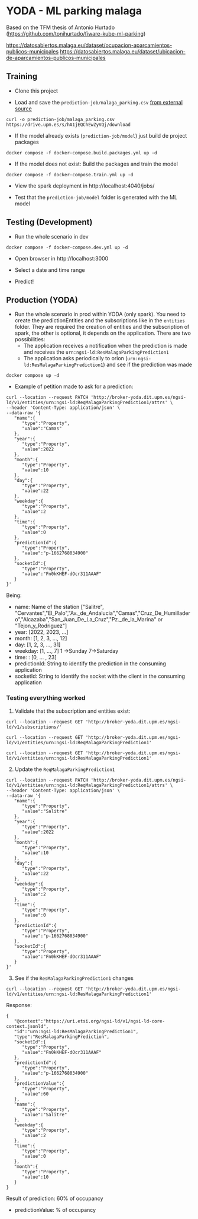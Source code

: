 # YODA - ML parking malaga

Based on the TFM thesis of Antonio Hurtado (https://github.com/tonihurtado/fiware-kube-ml-parking)

https://datosabiertos.malaga.eu/dataset/ocupacion-aparcamientos-publicos-municipales
https://datosabiertos.malaga.eu/dataset/ubicacion-de-aparcamientos-publicos-municipales

## Training

* Clone this project


* Load and save the `prediction-job/malaga_parking.csv` [from external source](https://drive.upm.es/s/hA1jEQChEwZyVQj)
```shell
curl -o prediction-job/malaga_parking.csv https://drive.upm.es/s/hA1jEQChEwZyVQj/download
```

* If the model already exists (`prediction-job/model`) just build de project packages
```shell
docker compose -f docker-compose.build.packages.yml up -d
```

* If the model does not exist: Build the packages and train the model
```shell
docker compose -f docker-compose.train.yml up -d
```
* View the spark deployment in http://localhost:4040/jobs/

* Test that the `prediction-job/model` folder is generated with the ML model

## Testing (Development)

* Run the whole scenario in dev
```shell
docker compose -f docker-compose.dev.yml up -d
```

* Open browser in http://localhost:3000

* Select a date and time range

* Predict!

## Production (YODA)

* Run the whole scenario in prod within YODA (only spark). You need to create the predictionEntities and the subscriptions like in the `entities` folder. They are required the creation of entities and the subscription of spark, the other is optional, it depends on the application. There are two possibilities:
   - The application receives a notification when the prediction is made and receives the `urn:ngsi-ld:ResMalagaParkingPrediction1`
   - The application asks periodically to orion (`urn:ngsi-ld:ResMalagaParkingPrediction1`) and see if the prediction was made

```shell
docker compose up -d
```

* Example of petition made to ask for a prediction:

```
curl --location --request PATCH 'http://broker-yoda.dit.upm.es/ngsi-ld/v1/entities/urn:ngsi-ld:ReqMalagaParkingPrediction1/attrs' \
--header 'Content-Type: application/json' \
--data-raw '{
   "name":{
      "type":"Property",
      "value":"Camas"
   },
   "year":{
      "type":"Property",
      "value":2022
   },
   "month":{
      "type":"Property",
      "value":10
   },
   "day":{
      "type":"Property",
      "value":22
   },
   "weekday":{
      "type":"Property",
      "value":2
   },
   "time":{
      "type":"Property",
      "value":0
   },
   "predictionId":{
      "type":"Property",
      "value":"p-1662768034900"
   },
   "socketId":{
      "type":"Property",
      "value":"Fn0kKHEF-dOcr311AAAF"
   }
}'
```

Being:
- name: Name of the station ["Salitre", "Cervantes","El_Palo","Av._de_Andalucia","Camas","Cruz_De_Humilladero","Alcazaba","San_Juan_De_La_Cruz","Pz._de_la_Marina" or "Tejon_y_Rodriguez"]
- year: [2022, 2023, ...]
- month: [1, 2, 3, ..., 12]
- day: [1, 2, 3, ..., 31]
- weekday: [1, ..., 7] 1 ->Sunday  7->Saturday
- time: : [0, ... , 23]
- predictionId: String to identify the prediction in the consuming application
- socketId: String to identify the socket with the client in the consuming application

### Testing everything worked

1) Validate that the subscription and entities exist:
```
curl --location --request GET 'http://broker-yoda.dit.upm.es/ngsi-ld/v1/subscriptions/'
```

```
curl --location --request GET 'http://broker-yoda.dit.upm.es/ngsi-ld/v1/entities/urn:ngsi-ld:ReqMalagaParkingPrediction1'
```

```
curl --location --request GET 'http://broker-yoda.dit.upm.es/ngsi-ld/v1/entities/urn:ngsi-ld:ResMalagaParkingPrediction1'
```

2) Update the `ReqMalagaParkingPrediction1`
```
curl --location --request PATCH 'http://broker-yoda.dit.upm.es/ngsi-ld/v1/entities/urn:ngsi-ld:ReqMalagaParkingPrediction1/attrs' \
--header 'Content-Type: application/json' \
--data-raw '{
   "name":{
      "type":"Property",
      "value":"Salitre"
   },
   "year":{
      "type":"Property",
      "value":2022
   },
   "month":{
      "type":"Property",
      "value":10
   },
   "day":{
      "type":"Property",
      "value":22
   },
   "weekday":{
      "type":"Property",
      "value":2
   },
   "time":{
      "type":"Property",
      "value":0
   },
   "predictionId":{
      "type":"Property",
      "value":"p-1662768034900"
   },
   "socketId":{
      "type":"Property",
      "value":"Fn0kKHEF-dOcr311AAAF"
   }
}'
```

3) See if the `ResMalagaParkingPrediction1` changes

```
curl --location --request GET 'http://broker-yoda.dit.upm.es/ngsi-ld/v1/entities/urn:ngsi-ld:ResMalagaParkingPrediction1'
```

Response:
```
{
   "@context":"https://uri.etsi.org/ngsi-ld/v1/ngsi-ld-core-context.jsonld",
   "id":"urn:ngsi-ld:ResMalagaParkingPrediction1",
   "type":"ResMalagaParkingPrediction",
   "socketId":{
      "type":"Property",
      "value":"Fn0kKHEF-dOcr311AAAF"
   },
   "predictionId":{
      "type":"Property",
      "value":"p-1662768034900"
   },
   "predictionValue":{
      "type":"Property",
      "value":60
   },
   "name":{
      "type":"Property",
      "value":"Salitre"
   },
   "weekday":{
      "type":"Property",
      "value":2
   },
   "time":{
      "type":"Property",
      "value":0
   },
   "month":{
      "type":"Property",
      "value":10
   }
}
```
Result of prediction: 60% of occupancy
- predictionValue: % of occupancy
